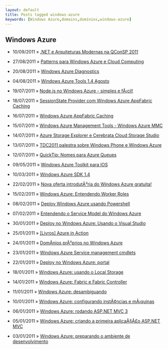 ```yaml
---
layout: default
title: Posts tagged windows-azure
keywords: [Windows Azure,domains,domínios,windows-azure]
---
```

<h2 class="category">Windows Azure</h2>
<ul class="posts">
<li>
<p>
<span class="date">10/09/2011</span> &raquo;
<a href="/blog/net-e-arquiteturas-modernas-na-qconsp-2011">.NET e Arquiteturas Modernas na QConSP 2011</a>
</p>
</li>
<li>
<p>
<span class="date">27/08/2011</span> &raquo;
<a href="/blog/patterns-para-windows-azure-e-cloud-computing">Patterns para Windows Azure e Cloud Computing</a>
</p>
</li>
<li>
<p>
<span class="date">20/08/2011</span> &raquo;
<a href="/blog/windows-azure-diagnostics">Windows Azure Diagnostics</a>
</p>
</li>
<li>
<p>
<span class="date">04/08/2011</span> &raquo;
<a href="/blog/windows-azure-tools-1-4-agosto">Windows Azure Tools 1.4 Agosto</a>
</p>
</li>
<li>
<p>
<span class="date">19/07/2011</span> &raquo;
<a href="/blog/node-js-no-windows-azure-simples-e-facil">Node.js no Windows Azure - simples e fÃ¡cil!</a>
</p>
</li>
<li>
<p>
<span class="date">18/07/2011</span> &raquo;
<a href="/blog/sessionstate-provider-com-windows-azure-appfabric-caching">SessionState Provider com Windows Azure AppFabric Caching</a>
</p>
</li>
<li>
<p>
<span class="date">16/07/2011</span> &raquo;
<a href="/blog/windows-azure-appfabric-caching">Windows Azure AppFabric Caching</a>
</p>
</li>
<li>
<p>
<span class="date">15/07/2011</span> &raquo;
<a href="/blog/windows-azure-management-tools-windows-azure-mmc">Windows Azure Management Tools - Windows Azure MMC</a>
</p>
</li>
<li>
<p>
<span class="date">14/07/2011</span> &raquo;
<a href="/blog/azure-storage-explorer-e-cerebrata-cloud-storage-studio">Azure Storage Explorer e Cerebrata Cloud Storage Studio</a>
</p>
</li>
<li>
<p>
<span class="date">13/07/2011</span> &raquo;
<a href="/blog/tdc2011-palestra-sobre-windows-phone-e-windows-azure">TDC2011 palestra sobre Windows Phone e Windows Azure</a>
</p>
</li>
<li>
<p>
<span class="date">12/07/2011</span> &raquo;
<a href="/blog/quicktip-nomes-par-azure-queues">QuickTip: Nomes para Azure Queues</a>
</p>
</li>
<li>
<p>
<span class="date">09/05/2011</span> &raquo;
<a href="/blog/windows-azure-toolkit-para-ios">Windows Azure Toolkit para IOS</a>
</p>
</li>
<li>
<p>
<span class="date">10/03/2011</span> &raquo;
<a href="/blog/windows-azure-sdk-1-4">Windows Azure SDK 1.4 </a>
</p>
</li>
<li>
<p>
<span class="date">22/02/2011</span> &raquo;
<a href="/blog/nova-oferta-introdutoria-do-windows-azure-gratuita">Nova oferta introdutÃ³ria do Windows Azure gratuita!</a>
</p>
</li>
<li>
<p>
<span class="date">15/02/2011</span> &raquo;
<a href="/blog/windows-azure-entendendo-worker-roles">Windows Azure: Entendendo Worker Roles</a>
</p>
</li>
<li>
<p>
<span class="date">08/02/2011</span> &raquo;
<a href="/blog/deploy-windows-azure-usando-powershell">Deploy Windows Azure usando Powershell</a>
</p>
</li>
<li>
<p>
<span class="date">07/02/2011</span> &raquo;
<a href="/blog/entendendo-o-service-model-do-windows-azure">Entendendo o Service Model do Windows Azure</a>
</p>
</li>
<li>
<p>
<span class="date">30/01/2011</span> &raquo;
<a href="/blog/deploy-no-windows-azure-usando-visual-studio">Deploy no Windows Azure: Usando o Visual Studio</a>
</p>
</li>
<li>
<p>
<span class="date">25/01/2011</span> &raquo;
<a href="/blog/livros-azure-in-action">[Livros] Azure in Action</a>
</p>
</li>
<li>
<p>
<span class="date">24/01/2011</span> &raquo;
<a href="/blog/dominios-proprios-no-windows-azure">DomÃ­nios prÃ³prios no Windows Azure</a>
</p>
</li>
<li>
<p>
<span class="date">23/01/2011</span> &raquo;
<a href="/blog/windows-azure-service-management-cmdlets">Windows Azure Service management cmdlets</a>
</p>
</li>
<li>
<p>
<span class="date">22/01/2011</span> &raquo;
<a href="/blog/deploy-no-windows-azure-portal">Deploy no Windows Azure: portal</a>
</p>
</li>
<li>
<p>
<span class="date">18/01/2011</span> &raquo;
<a href="/blog/windows-azure-usando-local-storage">Windows Azure: usando o Local Storage</a>
</p>
</li>
<li>
<p>
<span class="date">14/01/2011</span> &raquo;
<a href="/blog/windows-azure-fabric-e-fabric-controller">Windows Azure: Fabric e Fabric Controller</a>
</p>
</li>
<li>
<p>
<span class="date">11/01/2011</span> &raquo;
<a href="/blog/windows-azure-desambiguando">Windows Azure: desambiguando</a>
</p>
</li>
<li>
<p>
<span class="date">10/01/2011</span> &raquo;
<a href="/blog/windows-azure-configurando-instancias-e-maquinas">Windows Azure: configurando instÃ¢ncias e mÃ¡quinas</a>
</p>
</li>
<li>
<p>
<span class="date">06/01/2011</span> &raquo;
<a href="/blog/windows-azure-rodando-asp-net-mvc-3">Windows Azure: rodando ASP.NET MVC 3</a>
</p>
</li>
<li>
<p>
<span class="date">05/01/2011</span> &raquo;
<a href="/blog/windows-azure-criando-a-primeira-aplicacao-asp-net-mvc">Windows Azure: criando a primeira aplicaÃ§Ã£o ASP.NET MVC</a>
</p>
</li>
<li>
<p>
<span class="date">03/01/2011</span> &raquo;
<a href="/blog/windows-azure-preparando-o-ambiente-de-desenvolvimento">Windows Azure: preparando o ambiente de desenvolvimento</a>
</p>
</li>
</ul>
